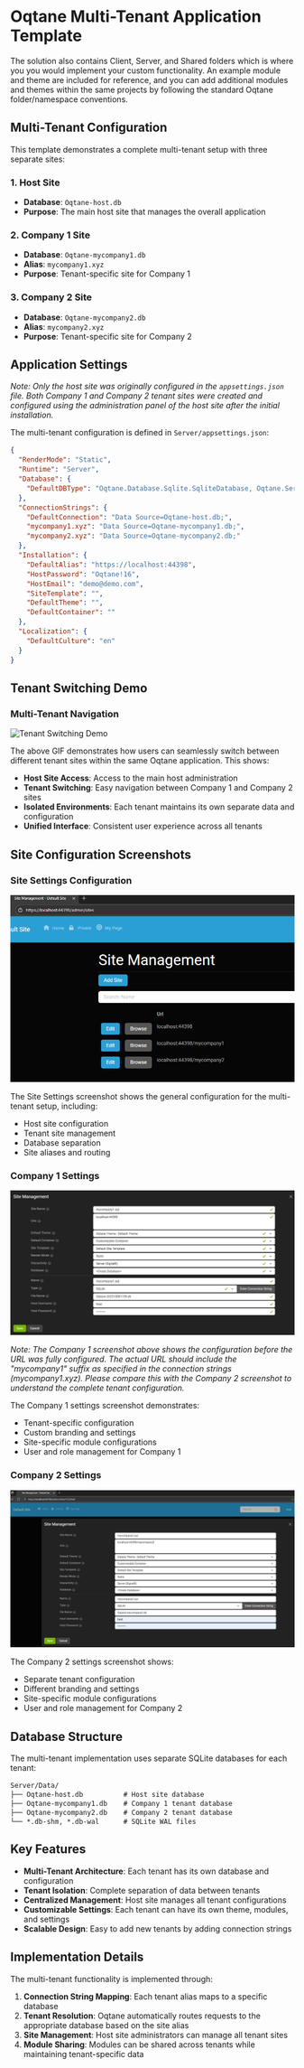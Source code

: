 # Oqtane Multi-Tenant Application Template

The solution also contains Client, Server, and Shared folders which is where you you would implement your custom functionality. An example module and theme are included for reference, and you can add additional modules and themes within the same projects by following the standard Oqtane folder/namespace conventions.

## Multi-Tenant Configuration

This template demonstrates a complete multi-tenant setup with three separate sites:

### 1. Host Site
- **Database**: `Oqtane-host.db`
- **Purpose**: The main host site that manages the overall application

### 2. Company 1 Site
- **Database**: `Oqtane-mycompany1.db`
- **Alias**: `mycompany1.xyz`
- **Purpose**: Tenant-specific site for Company 1

### 3. Company 2 Site
- **Database**: `Oqtane-mycompany2.db`
- **Alias**: `mycompany2.xyz`
- **Purpose**: Tenant-specific site for Company 2

## Application Settings

*Note: Only the host site was originally configured in the `appsettings.json` file. Both Company 1 and Company 2 tenant sites were created and configured using the administration panel of the host site after the initial installation.*

The multi-tenant configuration is defined in `Server/appsettings.json`:

```json
{
  "RenderMode": "Static",
  "Runtime": "Server",
  "Database": {
    "DefaultDBType": "Oqtane.Database.Sqlite.SqliteDatabase, Oqtane.Server"
  },
  "ConnectionStrings": {
    "DefaultConnection": "Data Source=Oqtane-host.db;",
    "mycompany1.xyz": "Data Source=Oqtane-mycompany1.db;",
    "mycompany2.xyz": "Data Source=Oqtane-mycompany2.db;"
  },
  "Installation": {
    "DefaultAlias": "https://localhost:44398",
    "HostPassword": "Oqtane!16",
    "HostEmail": "demo@demo.com",
    "SiteTemplate": "",
    "DefaultTheme": "",
    "DefaultContainer": ""
  },
  "Localization": {
    "DefaultCulture": "en"
  }
}
```

## Tenant Switching Demo

### Multi-Tenant Navigation
![Tenant Switching Demo](OqTenantsMultiTenant.gif)

The above GIF demonstrates how users can seamlessly switch between different tenant sites within the same Oqtane application. This shows:

- **Host Site Access**: Access to the main host administration
- **Tenant Switching**: Easy navigation between Company 1 and Company 2 sites
- **Isolated Environments**: Each tenant maintains its own separate data and configuration
- **Unified Interface**: Consistent user experience across all tenants

## Site Configuration Screenshots

### Site Settings Configuration
![Site Settings](SiteSettings.png)

The Site Settings screenshot shows the general configuration for the multi-tenant setup, including:
- Host site configuration
- Tenant site management
- Database separation
- Site aliases and routing

### Company 1 Settings
![Company 1 Settings](mycompany1.png)

*Note: The Company 1 screenshot above shows the configuration before the URL was fully configured. The actual URL should include the "mycompany1" suffix as specified in the connection strings (mycompany1.xyz). Please compare this with the Company 2 screenshot to understand the complete tenant configuration.*

The Company 1 settings screenshot demonstrates:
- Tenant-specific configuration
- Custom branding and settings
- Site-specific module configurations
- User and role management for Company 1

### Company 2 Settings
![Company 2 Settings](mycompany2.png)

The Company 2 settings screenshot shows:
- Separate tenant configuration
- Different branding and settings
- Site-specific module configurations
- User and role management for Company 2

## Database Structure

The multi-tenant implementation uses separate SQLite databases for each tenant:

```
Server/Data/
├── Oqtane-host.db          # Host site database
├── Oqtane-mycompany1.db    # Company 1 tenant database
├── Oqtane-mycompany2.db    # Company 2 tenant database
└── *.db-shm, *.db-wal      # SQLite WAL files
```

## Key Features

- **Multi-Tenant Architecture**: Each tenant has its own database and configuration
- **Tenant Isolation**: Complete separation of data between tenants
- **Centralized Management**: Host site manages all tenant configurations
- **Customizable Settings**: Each tenant can have its own theme, modules, and settings
- **Scalable Design**: Easy to add new tenants by adding connection strings

## Implementation Details

The multi-tenant functionality is implemented through:

1. **Connection String Mapping**: Each tenant alias maps to a specific database
2. **Tenant Resolution**: Oqtane automatically routes requests to the appropriate database based on the site alias
3. **Site Management**: Host site administrators can manage all tenant sites
4. **Module Sharing**: Modules can be shared across tenants while maintaining tenant-specific data



